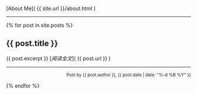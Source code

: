 [About Me]( {{ site.url }}/about.html )

---

{% for post in site.posts %}

## {{ post.title }}

{{ post.excerpt }}
[_阅读全文_]( {{ post.url }} )

---

<p align="right"><small>Post by {{ post.author }}, {{ post.date | date: "%-d %B %Y" }}</small></p>

{% endfor %}
